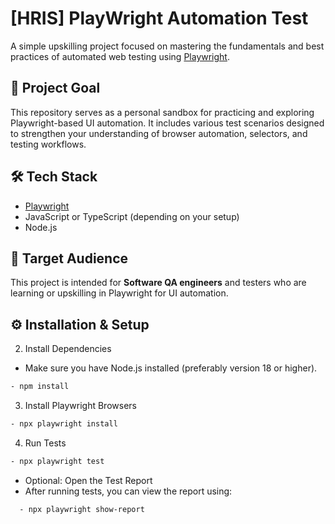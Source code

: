 # [HRIS] PlayWright Automation Test

A simple upskilling project focused on mastering the fundamentals and best practices of automated web testing using [Playwright](https://playwright.dev/).

## :dart: Project Goal

This repository serves as a personal sandbox for practicing and exploring Playwright-based UI automation. It includes various test scenarios designed to strengthen your understanding of browser automation, selectors, and testing workflows.

## 🛠 Tech Stack

- [Playwright](https://playwright.dev/)  
- JavaScript or TypeScript (depending on your setup)  
- Node.js

## :bust_in_silhouette: Target Audience

This project is intended for **Software QA engineers** and testers who are learning or upskilling in Playwright for UI automation.

## :gear: Installation & Setup
2. Install Dependencies
- Make sure you have Node.js installed (preferably version 18 or higher).
``` bash
- npm install
```

3. Install Playwright Browsers
```bash
- npx playwright install
```

4. Run Tests
```bash
- npx playwright test
```
- Optional: Open the Test Report
- After running tests, you can view the report using:
``` bash
  - npx playwright show-report
```
